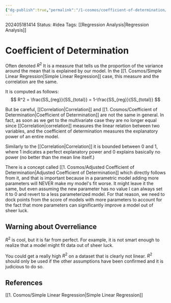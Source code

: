 ```yaml
---
{"dg-publish":true,"permalink":"/1-cosmos/coefficient-of-determination/"}
---
```



202405181414
Status: #idea
Tags: [[Regression Analysis\|Regression Analysis]] 
# Coefficient of Determination
Often denoted $R^2$ It is a measure that tells us the proportion of the variance around the mean that is explained by our model. In the [[1. Cosmos/Simple Linear Regression\|Simple Linear Regression]] case, this measure and the correlation are the same.

It is computed as follows:
$$
R^2 = \frac{SS_{reg}}{SS_{total}} = 1-\frac{SS_{reg}}{SS_{total}}
$$

But be careful, [[Correlation\|Correlation]] and [[1. Cosmos/Coefficient of Determination\|Coefficient of Determination]] are not the same in general. In fact, as soon as we get to the multivariate case they are no longer equal since [[Correlation\|correlation]] measures the linear relation between two variables, and the coefficient of determination measures the explanatory power of an entire model.

Similarly to the [[Correlation\|Correlation]] it is bounded between 0 and 1, where 1 indicates a perfect explanatory power and 0 explains basically no power (no better than the mean line itself.)

There is a concept called [[1. Cosmos/Adjusted Coefficient of Determination\|Adjusted Coefficient of Determination]] which directly follows from it, and that is important because in a parametric model adding more parameters will NEVER make my model's fit worse. It might leave it the same, but even assuming the new parameter has no value I can always set it to 0 and revert to a less parameterized model. For that reason, we need to dock points from the score of models with more parameters to account for the fact that more parameters can significantly improve a model out of sheer luck.

## Warning about Overreliance
$R^2$ is cool, but it is far from perfect. For example, it is not smart enough to realize that a model might fit data out of sheer luck.

You could get a really high $R^2$ on a dataset that is clearly not linear. $R^2$ should only be used if the other assumptions have been confirmed and it is judicious to do so.
## References
[[1. Cosmos/Simple Linear Regression\|Simple Linear Regression]]
